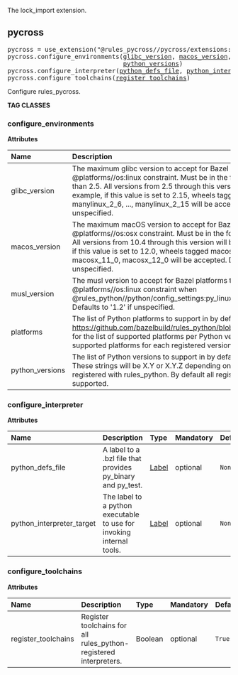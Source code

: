 <!-- Generated with Stardoc: http://skydoc.bazel.build -->

The lock_import extension.

<a id="pycross"></a>

## pycross

<pre>
pycross = use_extension("@rules_pycross//pycross/extensions:pycross.bzl", "pycross")
pycross.configure_environments(<a href="#pycross.configure_environments-glibc_version">glibc_version</a>, <a href="#pycross.configure_environments-macos_version">macos_version</a>, <a href="#pycross.configure_environments-musl_version">musl_version</a>, <a href="#pycross.configure_environments-platforms">platforms</a>,
                               <a href="#pycross.configure_environments-python_versions">python_versions</a>)
pycross.configure_interpreter(<a href="#pycross.configure_interpreter-python_defs_file">python_defs_file</a>, <a href="#pycross.configure_interpreter-python_interpreter_target">python_interpreter_target</a>)
pycross.configure_toolchains(<a href="#pycross.configure_toolchains-register_toolchains">register_toolchains</a>)
</pre>

Configure rules_pycross.


**TAG CLASSES**

<a id="pycross.configure_environments"></a>

### configure_environments

**Attributes**

| Name  | Description | Type | Mandatory | Default |
| :------------- | :------------- | :------------- | :------------- | :------------- |
| <a id="pycross.configure_environments-glibc_version"></a>glibc_version |  The maximum glibc version to accept for Bazel platforms that match the @platforms//os:linux constraint. Must be in the format '2.X', and greater than 2.5. All versions from 2.5 through this version will be supported. For example, if this value is set to 2.15, wheels tagged manylinux_2_5, manylinux_2_6, ..., manylinux_2_15 will be accepted. Defaults to '2.28' if unspecified.   | String | optional |  `""`  |
| <a id="pycross.configure_environments-macos_version"></a>macos_version |  The maximum macOS version to accept for Bazel platforms that match the @platforms//os:osx constraint. Must be in the format 'X.Y' with X >= 10. All versions from 10.4 through this version will be supported. For example, if this value is set to 12.0, wheels tagged macosx_10_4, macosx_10_5, ..., macosx_11_0, macosx_12_0 will be accepted. Defaults to '12.0' if unspecified.   | String | optional |  `""`  |
| <a id="pycross.configure_environments-musl_version"></a>musl_version |  The musl version to accept for Bazel platforms that match the @platforms//os:linux constraint when @rules_python//python/config_settings:py_linux_libc is set to 'musl'. Defaults to '1.2' if unspecified.   | String | optional |  `""`  |
| <a id="pycross.configure_environments-platforms"></a>platforms |  The list of Python platforms to support in by default in Pycross builds. See https://github.com/bazelbuild/rules_python/blob/main/python/versions.bzl for the list of supported platforms per Python version. By default all supported platforms for each registered version are supported.   | List of strings | optional |  `[]`  |
| <a id="pycross.configure_environments-python_versions"></a>python_versions |  The list of Python versions to support in by default in Pycross builds. These strings will be X.Y or X.Y.Z depending on how versions were registered with rules_python. By default all registered versions are supported.   | List of strings | optional |  `[]`  |

<a id="pycross.configure_interpreter"></a>

### configure_interpreter

**Attributes**

| Name  | Description | Type | Mandatory | Default |
| :------------- | :------------- | :------------- | :------------- | :------------- |
| <a id="pycross.configure_interpreter-python_defs_file"></a>python_defs_file |  A label to a .bzl file that provides py_binary and py_test.   | <a href="https://bazel.build/concepts/labels">Label</a> | optional |  `None`  |
| <a id="pycross.configure_interpreter-python_interpreter_target"></a>python_interpreter_target |  The label to a python executable to use for invoking internal tools.   | <a href="https://bazel.build/concepts/labels">Label</a> | optional |  `None`  |

<a id="pycross.configure_toolchains"></a>

### configure_toolchains

**Attributes**

| Name  | Description | Type | Mandatory | Default |
| :------------- | :------------- | :------------- | :------------- | :------------- |
| <a id="pycross.configure_toolchains-register_toolchains"></a>register_toolchains |  Register toolchains for all rules_python-registered interpreters.   | Boolean | optional |  `True`  |


